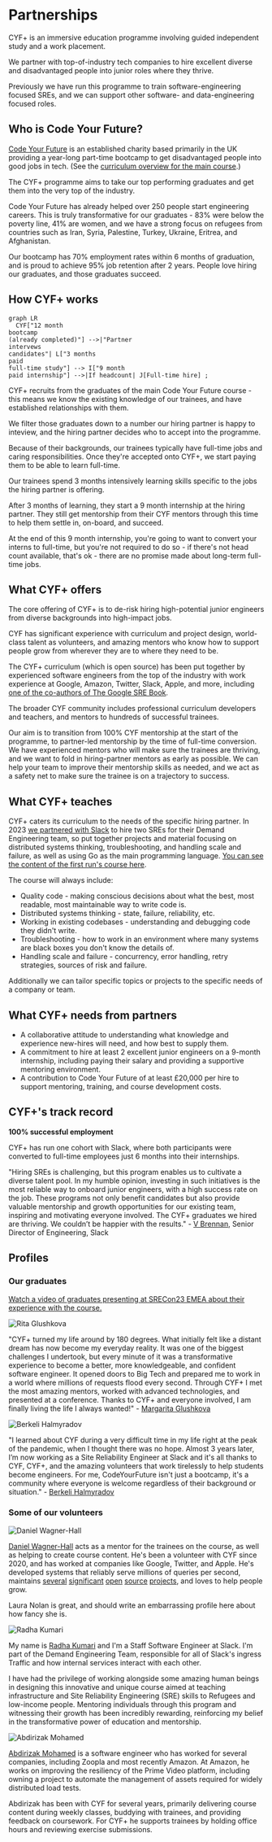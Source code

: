 # Partnerships

CYF+ is an immersive education programme involving guided independent study and a work placement.

We partner with top-of-industry tech companies to hire excellent diverse and disadvantaged people into junior roles where they thrive.

Previously we have run this programme to train software-engineering focused SREs, and we can support other software- and data-engineering focused roles.

## Who is Code Your Future?

[Code Your Future](https://codeyourfuture.io/) is an established charity based primarily in the UK providing a year-long part-time bootcamp to get disadvantaged people into good jobs in tech. (See the [curriculum overview for the main course](https://deploy-preview-530--cyf-curriculum.netlify.app/overview/).)  <!--TODO: Link to a deployed version of this overview when there is one-->

The CYF+ programme aims to take our top performing graduates and get them into the very top of the industry.

Code Your Future has already helped over 250 people start engineering careers. This is truly transformative for our graduates - 83% were below the poverty line, 41% are women, and we have a strong focus on refugees from countries such as Iran, Syria, Palestine, Turkey, Ukraine, Eritrea, and Afghanistan.

Our bootcamp has 70% employment rates within 6 months of graduation, and is proud to achieve 95% job retention after 2 years. People love hiring our graduates, and those graduates succeed.

## How CYF+ works

```mermaid
graph LR
  CYF["12 month
bootcamp
(already completed)"] -->|"Partner
intervews
candidates"| L["3 months
paid
full-time study"] --> I["9 month
paid internship"] -->|If headcount| J[Full-time hire] ;
```

CYF+ recruits from the graduates of the main Code Your Future course - this means we know the existing knowledge of our trainees, and have established relationships with them.

We filter those graduates down to a number our hiring partner is happy to inteview, and the hiring partner decides who to accept into the programme.

Because of their backgrounds, our trainees typically have full-time jobs and caring responsibilities. Once they're accepted onto CYF+, we start paying them to be able to learn full-time.

Our trainees spend 3 months intensively learning skills specific to the jobs the hiring partner is offering.

After 3 months of learning, they start a 9 month internship at the hiring partner. They still get mentorship from their CYF mentors through this time to help them settle in, on-board, and succeed.

At the end of this 9 month internship, you're going to want to convert your interns to full-time, but you're not required to do so - if there's not head count available, that's ok - there are no promise made about long-term full-time jobs.

## What CYF+ offers

The core offering of CYF+ is to de-risk hiring high-potential junior engineers from diverse backgrounds into high-impact jobs.

CYF has significant experience with curriculum and project design, world-class talent as volunteers, and amazing mentors who know how to support people grow from wherever they are to where they need to be.

The CYF+ curriculum (which is open source) has been put together by experienced software engineers from the top of the industry with work experience at Google, Amazon, Twitter, Slack, Apple, and more, including [one of the co-authors of The Google SRE Book](https://www.linkedin.com/in/laura-nolan-bb7429/).

The broader CYF community includes professional curriculum developers and teachers, and mentors to hundreds of successful trainees.

Our aim is to transition from 100% CYF mentorship at the start of the programme, to partner-led mentorship by the time of full-time conversion. We have experienced mentors who will make sure the trainees are thriving, and we want to fold in hiring-partner mentors as early as possible. We can help your team to improve their mentorship skills as needed, and we act as a safety net to make sure the trainee is on a trajectory to success.

## What CYF+ teaches

CYF+ caters its curriculum to the needs of the specific hiring partner. In 2023 [we partnered with Slack](https://slack.com/intl/en-gb/blog/news/slack-cyf-plus-engineering-employment-pathways-refugees) to hire two SREs for their Demand Engineering team, so put together projects and material focusing on distributed systems thinking, troubleshooting, and handling scale and failure, as well as using Go as the main programming language. [You can see the content of the first run's course here](https://deploy-preview-152--cyf-systems.netlify.app/versions/flattened/1-0-0/). <!--TODO: Link to a deployed version when merged.-->

The course will always include:
* Quality code - making conscious decisions about what the best, most readable, most maintainable way to write code is.
* Distributed systems thinking - state, failure, reliability, etc.
* Working in existing codebases - understanding and debugging code they didn't write.
* Troubleshooting - how to work in an environment where many systems are black boxes you don't know the details of.
* Handling scale and failure - concurrency, error handling, retry strategies, sources of risk and failure.

Additionally we can tailor specific topics or projects to the specific needs of a company or team.

## What CYF+ needs from partners

* A collaborative attitude to understanding what knowledge and experience new-hires will need, and how best to supply them.
* A commitment to hire at least 2 excellent junior engineers on a 9-month internship, including paying their salary and providing a supportive mentoring environment.
* A contribution to Code Your Future of at least £20,000 per hire to support mentoring, training, and course development costs.

## CYF+'s track record

**100% successful employment**

CYF+ has run one cohort with Slack, where both participants were converted to full-time employees just 6 months into their internships.

"Hiring SREs is challenging, but this program enables us to cultivate a diverse talent pool. In my humble opinion, investing in such initiatives is the most reliable way to onboard junior engineers, with a high success rate on the job. These programs not only benefit candidates but also provide valuable mentorship and growth opportunities for our existing team, inspiring and motivating everyone involved. The CYF+ graduates we hired are thriving. We couldn’t be happier with the results." - [V Brennan](https://www.linkedin.com/in/vcbrennan/), Senior Director of Engineering, Slack

## Profiles

### Our graduates

[Watch a video of graduates presenting at SRECon23 EMEA about their experience with the course.](https://www.youtube.com/watch?v=bRatSl8BKGc)

<section class="c-person-profile">
  <img src="static/rita.jpg" alt="Rita Glushkova" />

  "CYF+ turned my life around by 180 degrees. What initially felt like a distant dream has now become my everyday reality. It was one of the biggest challenges I undertook, but every minute of it was a transformative experience to become a better, more knowledgeable, and confident software engineer. It opened doors to Big Tech and prepared me to work in a world where millions of requests flood every second. Through CYF+ I met the most amazing mentors, worked with advanced technologies, and presented at a conference. Thanks to CYF+ and everyone involved, I am finally living the life I always wanted!" - [Margarita Glushkova](https://www.linkedin.com/in/margarita-glushkova-894344105/)

  <div style="clear: both"></div>
</section>

<section class="c-person-profile">
  <img src="static/berkeli.jpg" alt="Berkeli Halmyradov" />

  "I learned about CYF during a very difficult time in my life right at the peak of the pandemic, when I thought there was no hope. Almost 3 years later, I’m now working as a Site Reliability Engineer at Slack and it's all thanks to CYF, CYF+, and the amazing volunteers that work tirelessly to help students become engineers. For me, CodeYourFuture isn't just a bootcamp, it's a community where everyone is welcome regardless of their background or situation." - [Berkeli Halmyradov](https://www.linkedin.com/in/berkeli/)

  <div style="clear: both"></div>
</section>

### Some of our volunteers

<section class="c-person-profile">
  <img src="static/dwhsquare.jpg" alt="Daniel Wagner-Hall" />

  [Daniel Wagner-Hall](https://github.com/illicitonion) acts as a mentor for the trainees on the course, as well as helping to create course content. He's been a volunteer with CYF since 2020, and has worked at companies like Google, Twitter, and Apple. He's developed systems that reliably serve millions of queries per second, maintains [several](https://github.com/bazelbuild/rules_rust) [significant](https://crates.io/crates/num_enum) [open](https://www.selenium.dev/project/structure/#selenium_committers) [source](https://github.com/bazel-contrib/target-determinator) [projects](https://www.pantsbuild.org/docs/team), and loves to help people grow.
  <div style="clear: both"></div>
</section>

<section class="c-person-profile">

  Laura Nolan is great, and should write an embarrassing profile here about how fancy she is.

  <div style="clear: both"></div>
</section>

<section class="c-person-profile">
  <img src="static/radha.jpg" alt="Radha Kumari" />

  My name is [Radha Kumari](https://www.linkedin.com/in/kumari-radha-a3419b25/) and I'm a Staff Software Engineer at Slack. I'm part of the Demand Engineering Team, responsible for all of Slack's ingress Traffic and how internal services interact with each other.

  I have had the privilege of working alongside some amazing human beings in designing this innovative and unique course aimed at teaching infrastructure and Site Reliability Engineering (SRE) skills to Refugees and low-income people. Mentoring individuals through this program and witnessing their growth has been incredibly rewarding, reinforcing my belief in the transformative power of education and mentorship.

  <div style="clear: both"></div>
</section>

<section class="c-person-profile">
  <img src="static/abdi.jpg" alt="Abdirizak Mohamed" />

  [Abdirizak Mohamed](https://www.linkedin.com/in/abdirizak-mohamed-63778117b/) is a software engineer who has worked for several companies, including Zoopla and most recently Amazon. At Amazon, he works on improving the resiliency of the Prime Video platform, including owning a project to automate the management of assets required for widely distributed load tests.

  Abdirizak has been with CYF for several years, primarily delivering course content during weekly classes, buddying with trainees, and providing feedback on coursework. For CYF+ he supports trainees by holding office hours and reviewing exercise submissions.

  <div style="clear: both"></div>
</section>

<script
  src="https://cdn.jsdelivr.net/npm/mermaid/dist/mermaid.min.js"
  defer
></script>
<script>
  mermaid.initialize({ startOnLoad: true });
</script>

